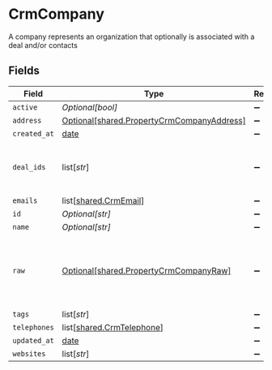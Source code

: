 # CrmCompany

A company represents an organization that optionally is associated with a deal and/or contacts


## Fields

| Field                                                                                              | Type                                                                                               | Required                                                                                           | Description                                                                                        |
| -------------------------------------------------------------------------------------------------- | -------------------------------------------------------------------------------------------------- | -------------------------------------------------------------------------------------------------- | -------------------------------------------------------------------------------------------------- |
| `active`                                                                                           | *Optional[bool]*                                                                                   | :heavy_minus_sign:                                                                                 | N/A                                                                                                |
| `address`                                                                                          | [Optional[shared.PropertyCrmCompanyAddress]](undefined/models/shared/propertycrmcompanyaddress.md) | :heavy_minus_sign:                                                                                 | N/A                                                                                                |
| `created_at`                                                                                       | [date](https://docs.python.org/3/library/datetime.html#date-objects)                               | :heavy_minus_sign:                                                                                 | N/A                                                                                                |
| `deal_ids`                                                                                         | list[*str*]                                                                                        | :heavy_minus_sign:                                                                                 | An array of deal IDs associated with this contact                                                  |
| `emails`                                                                                           | list[[shared.CrmEmail](undefined/models/shared/crmemail.md)]                                       | :heavy_minus_sign:                                                                                 | N/A                                                                                                |
| `id`                                                                                               | *Optional[str]*                                                                                    | :heavy_minus_sign:                                                                                 | N/A                                                                                                |
| `name`                                                                                             | *Optional[str]*                                                                                    | :heavy_minus_sign:                                                                                 | N/A                                                                                                |
| `raw`                                                                                              | [Optional[shared.PropertyCrmCompanyRaw]](undefined/models/shared/propertycrmcompanyraw.md)         | :heavy_minus_sign:                                                                                 | The raw data returned by the integration for this company                                          |
| `tags`                                                                                             | list[*str*]                                                                                        | :heavy_minus_sign:                                                                                 | N/A                                                                                                |
| `telephones`                                                                                       | list[[shared.CrmTelephone](undefined/models/shared/crmtelephone.md)]                               | :heavy_minus_sign:                                                                                 | N/A                                                                                                |
| `updated_at`                                                                                       | [date](https://docs.python.org/3/library/datetime.html#date-objects)                               | :heavy_minus_sign:                                                                                 | N/A                                                                                                |
| `websites`                                                                                         | list[*str*]                                                                                        | :heavy_minus_sign:                                                                                 | N/A                                                                                                |